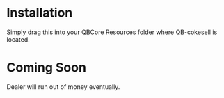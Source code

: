 # Installation

Simply drag this into your QBCore Resources folder where QB-cokesell is located.

# Coming Soon

Dealer will run out of money eventually.